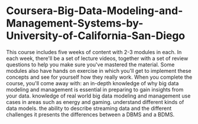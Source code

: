 # Coursera-Big-Data-Modeling-and-Management-Systems-by-University-of-California-San-Diego
This course includes five weeks of content with 2-3 modules in each. In each week, there'll be a set of lecture videos, together with a set of review questions to help you make sure you've mastered the material. Some modules also have hands on exercise in which you'll get to implement these concepts and see for yourself how they really work.  When you complete the course, you'll come away with:  an in-depth knowledge of why big data modeling and management is essential in preparing to gain insights from your data. knowledge of real world big data modeling and management use cases in areas such as energy and gaming. understand different kinds of data models. the ability to describe streaming data and the different challenges it presents the differences between a DBMS and a BDMS.
